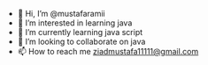 - 👋 Hi, I’m @mustafaramii
- 👀 I’m interested in learning java
- 🌱 I’m currently learning java script 
- 💞️ I’m looking to collaborate on java
- 📫 How to reach me ziadmustafa11111@gmail.com

<!---
mustafaramii/mustafaramii is a ✨ special ✨ repository because its `README.md` (this file) appears on your GitHub profile.
You can click the Preview link to take a look at your changes.
--->
